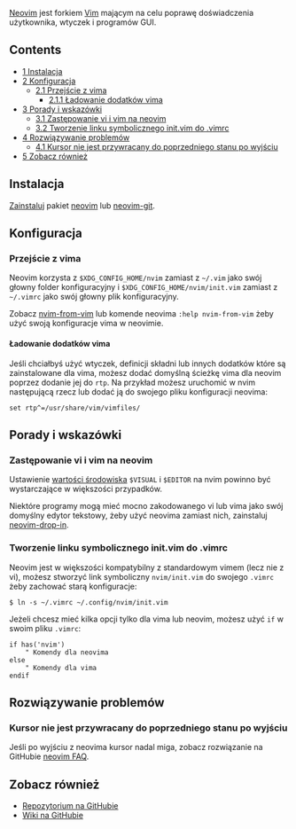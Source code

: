 [Neovim](https://neovim.io/) jest forkiem [Vim](/index.php/Vim "Vim") mającym na celu poprawę doświadczenia użytkownika, wtyczek i programów GUI.

## Contents

*   [1 Instalacja](#Instalacja)
*   [2 Konfiguracja](#Konfiguracja)
    *   [2.1 Przejście z vima](#Przej.C5.9Bcie_z_vima)
        *   [2.1.1 Ładowanie dodatków vima](#.C5.81adowanie_dodatk.C3.B3w_vima)
*   [3 Porady i wskazówki](#Porady_i_wskaz.C3.B3wki)
    *   [3.1 Zastępowanie vi i vim na neovim](#Zast.C4.99powanie_vi_i_vim_na_neovim)
    *   [3.2 Tworzenie linku symbolicznego init.vim do .vimrc](#Tworzenie_linku_symbolicznego_init.vim_do_.vimrc)
*   [4 Rozwiązywanie problemów](#Rozwi.C4.85zywanie_problem.C3.B3w)
    *   [4.1 Kursor nie jest przywracany do poprzedniego stanu po wyjściu](#Kursor_nie_jest_przywracany_do_poprzedniego_stanu_po_wyj.C5.9Bciu)
*   [5 Zobacz również](#Zobacz_r.C3.B3wnie.C5.BC)

## Instalacja

[Zainstaluj](/index.php/Zainstaluj "Zainstaluj") pakiet [neovim](https://www.archlinux.org/packages/?name=neovim) lub [neovim-git](https://aur.archlinux.org/packages/neovim-git/).

## Konfiguracja

### Przejście z vima

Neovim korzysta z `$XDG_CONFIG_HOME/nvim` zamiast z `~/.vim` jako swój głowny folder konfiguracyjny i `$XDG_CONFIG_HOME/nvim/init.vim` zamiast z `~/.vimrc` jako swój głowny plik konfiguracyjny.

Zobacz [nvim-from-vim](https://neovim.io/doc/user/nvim.html#nvim-from-vim) lub komende neovima `:help nvim-from-vim` żeby użyć swoją konfiguracje vima w neovimie.

#### Ładowanie dodatków vima

Jeśli chciałbyś użyć wtyczek, definicji składni lub innych dodatków które są zainstalowane dla vima, możesz dodać domyślną ścieżkę vima dla neovim poprzez dodanie jej do `rtp`. Na przykład możesz uruchomić w nvim następującą rzecz lub dodać ją do swojego pliku konfiguracji neovima:

```
set rtp^=/usr/share/vim/vimfiles/

```

## Porady i wskazówki

### Zastępowanie vi i vim na neovim

Ustawienie [wartości środowiska](https://wiki.archlinux.org/index.php/Environment_variables) `$VISUAL` i `$EDITOR` na nvim powinno być wystarczające w większości przypadków.

Niektóre programy mogą mieć mocno zakodowanego vi lub vima jako swój domyślny edytor tekstowy, żeby użyć neovima zamiast nich, zainstaluj [neovim-drop-in](https://aur.archlinux.org/packages/neovim-drop-in/).

### Tworzenie linku symbolicznego init.vim do .vimrc

Neovim jest w większości kompatybilny z standardowym vimem (lecz nie z vi), możesz stworzyć link symboliczny `nvim/init.vim` do swojego `.vimrc` żeby zachować starą konfiguracje:

```
$ ln -s ~/.vimrc ~/.config/nvim/init.vim

```

Jeżeli chcesz mieć kilka opcji tylko dla vima lub neovim, możesz użyć `if` w swoim pliku `.vimrc`:

```
if has('nvim')
    " Komendy dla neovima
else
    " Komendy dla vima
endif

```

## Rozwiązywanie problemów

### Kursor nie jest przywracany do poprzedniego stanu po wyjściu

Jeśli po wyjściu z neovima kursor nadal miga, zobacz rozwiązanie na GitHubie [neovim FAQ](https://github.com/neovim/neovim/wiki/FAQ#cursor-style-isnt-restored-after-exiting-nvim).

## Zobacz również

*   [Repozytorium na GitHubie](https://github.com/neovim/neovim)
*   [Wiki na GitHubie](https://github.com/neovim/neovim/wiki)